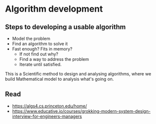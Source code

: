 # Algorithm development

## Steps to developing a usable algorithm
* Model the problem
* Find an algorithm to solve it
* Fast enough? Fits in memory?
  * If not find out why?
  * Find a way to address the problem
  * Iterate until satisfied.

This is a Scientific method to design and analysing algorithms, where we build Mathematical model to analysis what's going on.

## Read
* https://algs4.cs.princeton.edu/home/
* https://www.educative.io/courses/grokking-modern-system-design-interview-for-engineers-managers